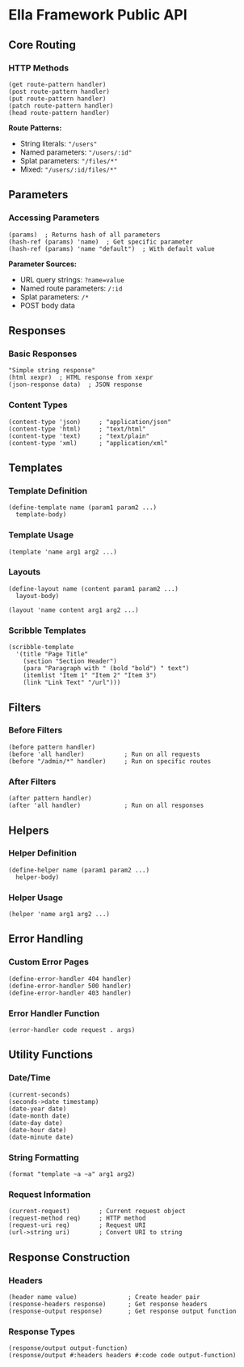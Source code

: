 # Ella Framework Public API

## Core Routing

### HTTP Methods
```racket
(get route-pattern handler)
(post route-pattern handler)
(put route-pattern handler)
(patch route-pattern handler)
(head route-pattern handler)
```

**Route Patterns:**
- String literals: `"/users"`
- Named parameters: `"/users/:id"`
- Splat parameters: `"/files/*"`
- Mixed: `"/users/:id/files/*"`

## Parameters

### Accessing Parameters
```racket
(params)  ; Returns hash of all parameters
(hash-ref (params) 'name)  ; Get specific parameter
(hash-ref (params) 'name "default")  ; With default value
```

**Parameter Sources:**
- URL query strings: `?name=value`
- Named route parameters: `/:id`
- Splat parameters: `/*`
- POST body data

## Responses

### Basic Responses
```racket
"Simple string response"
(html xexpr)  ; HTML response from xexpr
(json-response data)  ; JSON response
```

### Content Types
```racket
(content-type 'json)     ; "application/json"
(content-type 'html)     ; "text/html"
(content-type 'text)     ; "text/plain"
(content-type 'xml)      ; "application/xml"
```

## Templates

### Template Definition
```racket
(define-template name (param1 param2 ...)
  template-body)
```

### Template Usage
```racket
(template 'name arg1 arg2 ...)
```

### Layouts
```racket
(define-layout name (content param1 param2 ...)
  layout-body)

(layout 'name content arg1 arg2 ...)
```

### Scribble Templates
```racket
(scribble-template 
  '(title "Page Title"
    (section "Section Header")
    (para "Paragraph with " (bold "bold") " text")
    (itemlist "Item 1" "Item 2" "Item 3")
    (link "Link Text" "/url")))
```

## Filters

### Before Filters
```racket
(before pattern handler)
(before 'all handler)           ; Run on all requests
(before "/admin/*" handler)     ; Run on specific routes
```

### After Filters
```racket
(after pattern handler)
(after 'all handler)            ; Run on all responses
```

## Helpers

### Helper Definition
```racket
(define-helper name (param1 param2 ...)
  helper-body)
```

### Helper Usage
```racket
(helper 'name arg1 arg2 ...)
```

## Error Handling

### Custom Error Pages
```racket
(define-error-handler 404 handler)
(define-error-handler 500 handler)
(define-error-handler 403 handler)
```

### Error Handler Function
```racket
(error-handler code request . args)
```

## Utility Functions

### Date/Time
```racket
(current-seconds)
(seconds->date timestamp)
(date-year date)
(date-month date) 
(date-day date)
(date-hour date)
(date-minute date)
```

### String Formatting
```racket
(format "template ~a ~a" arg1 arg2)
```

### Request Information
```racket
(current-request)        ; Current request object
(request-method req)     ; HTTP method
(request-uri req)        ; Request URI
(url->string uri)        ; Convert URI to string
```

## Response Construction

### Headers
```racket
(header name value)              ; Create header pair
(response-headers response)      ; Get response headers
(response-output response)       ; Get response output function
```

### Response Types
```racket
(response/output output-function)
(response/output #:headers headers #:code code output-function)
```